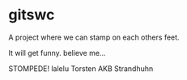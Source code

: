 # gitswc
A project where we can stamp on each others feet.

It will get funny. believe me...

STOMPEDE! lalelu Torsten AKB Strandhuhn
